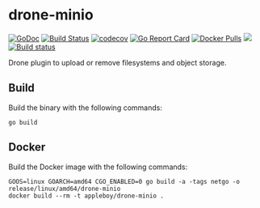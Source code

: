 # drone-minio

[![GoDoc](https://godoc.org/github.com/appleboy/drone-minio?status.svg)](https://godoc.org/github.com/appleboy/drone-minio)
[![Build Status](http://drone.wu-boy.com/api/badges/appleboy/drone-minio/status.svg)](http://drone.wu-boy.com/appleboy/drone-minio)
[![codecov](https://codecov.io/gh/appleboy/drone-minio/branch/master/graph/badge.svg)](https://codecov.io/gh/appleboy/drone-minio)
[![Go Report Card](https://goreportcard.com/badge/github.com/appleboy/drone-minio)](https://goreportcard.com/report/github.com/appleboy/drone-minio)
[![Docker Pulls](https://img.shields.io/docker/pulls/appleboy/drone-minio.svg)](https://hub.docker.com/r/appleboy/drone-minio/)
[![](https://images.microbadger.com/badges/image/appleboy/drone-minio.svg)](https://microbadger.com/images/appleboy/drone-minio "Get your own image badge on microbadger.com")
[![Build status](https://ci.appveyor.com/api/projects/status/pmkfbnwtlf1fm45l/branch/master?svg=true)](https://ci.appveyor.com/project/appleboy/drone-minio/branch/master)

Drone plugin to upload or remove filesystems and object storage.

## Build

Build the binary with the following commands:

```
go build
```

## Docker

Build the Docker image with the following commands:

```
GOOS=linux GOARCH=amd64 CGO_ENABLED=0 go build -a -tags netgo -o release/linux/amd64/drone-minio
docker build --rm -t appleboy/drone-minio .
```
